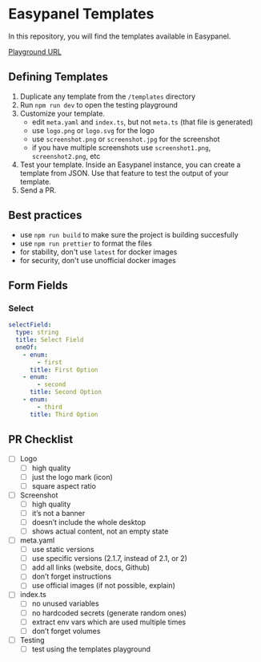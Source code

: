 # Easypanel Templates

In this repository, you will find the templates available in Easypanel.

[Playground URL](https://easypanel-templates.netlify.app/)

## Defining Templates

1. Duplicate any template from the `/templates` directory
2. Run `npm run dev` to open the testing playground
3. Customize your template.
   - edit `meta.yaml` and `index.ts`, but not `meta.ts` (that file is generated)
   - use `logo.png` or `logo.svg` for the logo
   - use `screenshot.png` or `screenshot.jpg` for the screenshot
   - if you have multiple screenshots use `screenshot1.png`, `screenshot2.png`,
     etc
4. Test your template. Inside an Easypanel instance, you can create a template
   from JSON. Use that feature to test the output of your template.
5. Send a PR.

## Best practices

- use `npm run build` to make sure the project is building succesfully
- use `npm run prettier` to format the files
- for stability, don't use `latest` for docker images
- for security, don't use unofficial docker images

## Form Fields

### Select

```yaml
selectField:
  type: string
  title: Select Field
  oneOf:
    - enum:
        - first
      title: First Option
    - enum:
        - second
      title: Second Option
    - enum:
        - third
      title: Third Option
```

## PR Checklist

- [ ] Logo
  - [ ] high quality
  - [ ] just the logo mark (icon)
  - [ ] square aspect ratio
- [ ] Screenshot
  - [ ] high quality
  - [ ] it’s not a banner
  - [ ] doesn’t include the whole desktop
  - [ ] shows actual content, not an empty state
- [ ] meta.yaml
  - [ ] use static versions
  - [ ] use specific versions (2.1.7, instead of 2.1, or 2)
  - [ ] add all links (website, docs, Github)
  - [ ] don’t forget instructions
  - [ ] use official images (if not possible, explain)
- [ ] index.ts
  - [ ] no unused variables
  - [ ] no hardcoded secrets (generate random ones)
  - [ ] extract env vars which are used multiple times
  - [ ] don’t forget volumes
- [ ] Testing
  - [ ] test using the templates playground
